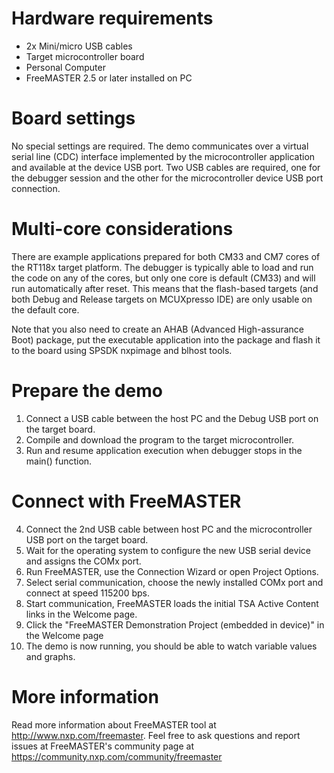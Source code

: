 Hardware requirements
=====================
- 2x Mini/micro USB cables
- Target microcontroller board
- Personal Computer
- FreeMASTER 2.5 or later installed on PC

Board settings
==============
No special settings are required. The demo communicates over a virtual serial 
line (CDC) interface implemented by the microcontroller application and available
at the device USB port. Two USB cables are required, one for the debugger session
and the other for the microcontroller device USB port connection.

Multi-core considerations
=========================
There are example applications prepared for both CM33 and CM7 cores of the RT118x target platform. 
The debugger is typically able to load and run the code on any of the cores, but only one core 
is default (CM33) and will run automatically after reset. This means that the flash-based targets 
(and both Debug and Release targets on MCUXpresso IDE) are only usable on the default core.

Note that you also need to create an AHAB (Advanced High-assurance Boot) package, put the executable
application into the package and flash it to the board using SPSDK nxpimage and blhost tools.

Prepare the demo
===============
1.  Connect a USB cable between the host PC and the Debug USB port on the target board.
2.  Compile and download the program to the target microcontroller.
3.  Run and resume application execution when debugger stops in the main() function.

Connect with FreeMASTER
=======================
4.  Connect the 2nd USB cable between host PC and the microcontroller USB port on the target board.
5.  Wait for the operating system to configure the new USB serial device and assigns the COMx port.
6.  Run FreeMASTER, use the Connection Wizard or open Project Options.
7.  Select serial communication, choose the newly installed COMx port and connect at speed 115200 bps.
8.  Start communication, FreeMASTER loads the initial TSA Active Content links in the Welcome page.
9.  Click the "FreeMASTER Demonstration Project (embedded in device)" in the Welcome page
10. The demo is now running, you should be able to watch variable values and graphs.

More information
================
Read more information about FreeMASTER tool at http://www.nxp.com/freemaster.
Feel free to ask questions and report issues at FreeMASTER's 
community page at https://community.nxp.com/community/freemaster
